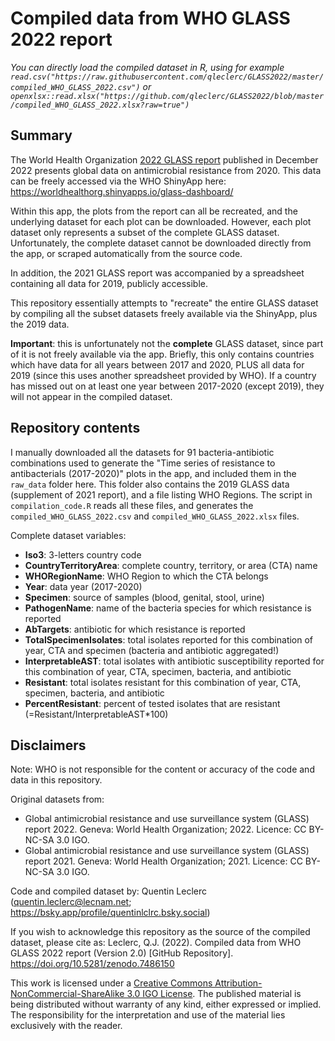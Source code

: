 # Compiled data from WHO GLASS 2022 report

*You can directly load the compiled dataset in R, using for example
`read.csv("https://raw.githubusercontent.com/qleclerc/GLASS2022/master/compiled_WHO_GLASS_2022.csv")`
or
`openxlsx::read.xlsx("https://github.com/qleclerc/GLASS2022/blob/master/compiled_WHO_GLASS_2022.xlsx?raw=true")`*

## Summary

The World Health Organization [2022 GLASS report](https://www.who.int/publications/i/item/9789240062702) published in December 2022 presents global data on antimicrobial resistance from 2020.
This data can be freely accessed via the WHO ShinyApp here: https://worldhealthorg.shinyapps.io/glass-dashboard/

Within this app, the plots from the report can all be recreated, and the underlying dataset for each plot can be downloaded.
However, each plot dataset only represents a subset of the complete GLASS dataset. Unfortunately, the complete dataset cannot be
downloaded directly from the app, or scraped automatically from the source code.

In addition, the 2021 GLASS report was accompanied by a spreadsheet containing all data for 2019, publicly accessible.

This repository essentially attempts to "recreate" the entire GLASS dataset by compiling all the subset datasets freely available via the ShinyApp, plus the 2019 data.

**Important**: this is unfortunately not the **complete** GLASS dataset, since part of it is not freely available via the app.
Briefly, this only contains countries which have data for all years between 2017 and 2020, PLUS all data for 2019 (since this uses another spreadsheet provided by WHO).
If a country has missed out on at least one year between 2017-2020 (except 2019), they will not appear in the compiled dataset.

## Repository contents

I manually downloaded all the datasets for 91 bacteria-antibiotic combinations used to generate the "Time series of resistance to
antibacterials (2017-2020)" plots in the app, and included them in the `raw_data` folder here. This folder also contains the 2019
GLASS data (supplement of 2021 report), and a file listing WHO Regions. The script in `compilation_code.R` reads
all these files, and generates the `compiled_WHO_GLASS_2022.csv` and `compiled_WHO_GLASS_2022.xlsx` files.

Complete dataset variables:
- **Iso3**: 3-letters country code
- **CountryTerritoryArea**: complete country, territory, or area (CTA) name
- **WHORegionName**: WHO Region to which the CTA belongs
- **Year**: data year (2017-2020)
- **Specimen**: source of samples (blood, genital, stool, urine)
- **PathogenName**: name of the bacteria species for which resistance is reported
- **AbTargets**: antibiotic for which resistance is reported
- **TotalSpecimenIsolates**: total isolates reported for this combination of year, CTA and specimen (bacteria and antibiotic aggregated!)
- **InterpretableAST**: total isolates with antibiotic susceptibility reported for this combination of year, CTA, specimen, bacteria, and antibiotic
- **Resistant**: total isolates resistant for this combination of year, CTA, specimen, bacteria, and antibiotic
- **PercentResistant**: percent of tested isolates that are resistant (=Resistant/InterpretableAST\*100)

## Disclaimers

Note: WHO is not responsible for the content or accuracy of the code and data in this repository.

Original datasets from:
- Global antimicrobial resistance and use surveillance system (GLASS) report 2022. Geneva: World Health Organization; 2022. Licence: CC BY-NC-SA 3.0 IGO.
- Global antimicrobial resistance and use surveillance system (GLASS) report 2021. Geneva: World Health Organization; 2021. Licence: CC BY-NC-SA 3.0 IGO.

Code and compiled dataset by: Quentin Leclerc (quentin.leclerc@lecnam.net; https://bsky.app/profile/quentinlclrc.bsky.social)

If you wish to acknowledge this repository as the source of the compiled dataset, please cite as: Leclerc, Q.J. (2022). Compiled data from WHO GLASS 2022 report (Version 2.0) [GitHub Repository]. https://doi.org/10.5281/zenodo.7486150

This work is licensed under a [Creative Commons Attribution-NonCommercial-ShareAlike 3.0 IGO License](https://creativecommons.org/licenses/by-nc-sa/3.0/igo/).
The published material is being distributed without warranty of any kind, either expressed or implied. The
responsibility for the interpretation and use of the material lies exclusively with the reader.
